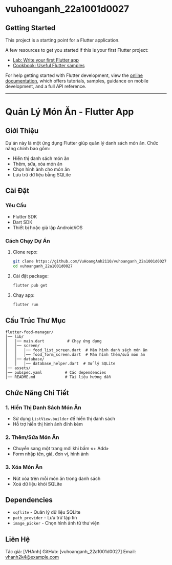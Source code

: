 # vuhoanganh_22a1001d0027

## Getting Started

This project is a starting point for a Flutter application.

A few resources to get you started if this is your first Flutter project:

- [Lab: Write your first Flutter app](https://docs.flutter.dev/get-started/codelab)
- [Cookbook: Useful Flutter samples](https://docs.flutter.dev/cookbook)

For help getting started with Flutter development, view the
[online documentation](https://docs.flutter.dev/), which offers tutorials,
samples, guidance on mobile development, and a full API reference.

----------------------------------------
# Quản Lý Món Ăn - Flutter App

## Giới Thiệu

Dự án này là một ứng dụng Flutter giúp quản lý danh sách món ăn. Chức năng chính bao gồm:
- Hiển thị danh sách món ăn
- Thêm, sửa, xóa món ăn
- Chọn hình ảnh cho món ăn
- Lưu trữ dữ liệu bằng SQLite

## Cài Đặt

### Yêu Cầu
- Flutter SDK
- Dart SDK
- Thiết bị hoặc giả lập Android/iOS

### Cách Chạy Dự Án
1. Clone repo:
   ```sh
   git clone https://github.com/VuHoangAnh2110/vuhoanganh_22a1001d0027.git
   cd vuhoanganh_22a1001d0027
   ```
2. Cài đặt package:
   ```sh
   flutter pub get
   ```
3. Chạy app:
   ```sh
   flutter run
   ```

## Cấu Trúc Thư Mục
```
flutter-food-manager/
│── lib/
│   │── main.dart          # Chạy ứng dụng
│   │── screen/
│   │   │── food_list_screen.dart  # Màn hình danh sách món ăn
│   │   │── food_form_screen.dart  # Màn hình thêm/sửa món ăn
│   │── database/
│   │   │── database_helper.dart  # Xử lý SQLite
│── assets/
│── pubspec.yaml          # Các dependencies
│── README.md             # Tài liệu hướng dẫn
```

## Chức Năng Chi Tiết

### 1. Hiển Thị Danh Sách Món Ăn
- Sử dụng `ListView.builder` để hiển thị danh sách
- Hỗ trợ hiển thị hình ảnh đính kèm

### 2. Thêm/Sửa Món Ăn
- Chuyển sang một trang mới khi bấm «+ Add»
- Form nhập tên, giá, đơn vị, hình ảnh

### 3. Xóa Món Ăn
- Nút xóa trên mỗi món ăn trong danh sách
- Xoá dữ liệu khỏi SQLite

## Dependencies
- `sqflite` - Quản lý dữ liệu SQLite
- `path_provider` - Lưu trữ tập tin
- `image_picker` - Chọn hình ảnh từ thư viện

## Liên Hệ
Tác giả: [VHAnh]
GitHub: [vuhoanganh_22a1001d0027]
Email: vhanh2k4@example.com

